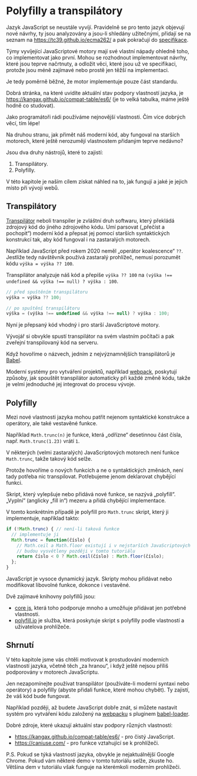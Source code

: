 # Polyfilly a transpilátory

Jazyk JavaScript se neustále vyvíjí. Pravidelně se pro tento jazyk objevují nové návrhy, ty jsou analyzovány a jsou-li shledány užitečnými, přidají se na seznam na <https://tc39.github.io/ecma262/> a pak pokračují do [specifikace](http://www.ecma-international.org/publications/standards/Ecma-262.htm).

Týmy vyvíjející JavaScriptové motory mají své vlastní nápady ohledně toho, co implementovat jako první. Mohou se rozhodnout implementovat návrhy, které jsou teprve načrtnuty, a odložit věci, které jsou už ve specifikaci, protože jsou méně zajímavé nebo prostě jen těžší na implementaci.

Je tedy poměrně běžné, že motor implementuje pouze část standardu.

Dobrá stránka, na které uvidíte aktuální stav podpory vlastností jazyka, je <https://kangax.github.io/compat-table/es6/> (je to velká tabulka, máme ještě hodně co studovat).

Jako programátoři rádi používáme nejnovější vlastnosti. Čím více dobrých věcí, tím lépe!

Na druhou stranu, jak přimět náš moderní kód, aby fungoval na starších motorech, které ještě nerozumějí vlastnostem přidaným teprve nedávno?

Jsou dva druhy nástrojů, které to zajistí:

1. Transpilátory.
2. Polyfilly.

V této kapitole je naším cílem získat náhled na to, jak fungují a jaké je jejich místo při vývoji webů.

## Transpilátory

[Transpilátor](https://cs.wikipedia.org/wiki/Transpiler) neboli transpiler je zvláštní druh softwaru, který překládá zdrojový kód do jiného zdrojového kódu. Umí parsovat („přečíst a pochopit“) moderní kód a přepsat jej pomocí starších syntaktických konstrukcí tak, aby kód fungoval i na zastaralých motorech.

Například JavaScript před rokem 2020 neměl „operátor koalescence“ `??`. Jestliže tedy návštěvník používá zastaralý prohlížeč, nemusí porozumět kódu `výška = výška ?? 100`.

Transpilátor analyzuje náš kód a přepíše `výška ?? 100` na `(výška !== undefined && výška !== null) ? výška : 100`.

```js
// před spuštěním transpilátoru
výška = výška ?? 100;

// po spuštění transpilátoru
výška = (výška !== undefined && výška !== null) ? výška : 100;
```

Nyní je přepsaný kód vhodný i pro starší JavaScriptové motory.

Vývojář si obvykle spustí transpilátor na svém vlastním počítači a pak zveřejní transpilovaný kód na serveru.

Když hovoříme o názvech, jedním z nejvýznamnějších transpilátorů je [Babel](https://babeljs.io).

Moderní systémy pro vytváření projektů, například [webpack](https://webpack.js.org/), poskytují způsoby, jak spouštět transpilátor automaticky při každé změně kódu, takže je velmi jednoduché jej integrovat do procesu vývoje.

## Polyfilly

Mezi nové vlastnosti jazyka mohou patřit nejenom syntaktické konstrukce a operátory, ale také vestavěné funkce.

Například `Math.trunc(n)` je funkce, která „odřízne“ desetinnou část čísla, např. `Math.trunc(1.23)` vrátí `1`.

V některých (velmi zastaralých) JavaScriptových motorech není funkce `Math.trunc`, takže takový kód selže.

Protože hovoříme o nových funkcích a ne o syntaktických změnách, není tady potřeba nic transpilovat. Potřebujeme jenom deklarovat chybějící funkci.

Skript, který vylepšuje nebo přidává nové funkce, se nazývá „polyfill“. „Vyplní“ (anglicky „fill in“) mezeru a přidá chybějící implementace.

V tomto konkrétním případě je polyfill pro `Math.trunc` skript, který ji implementuje, například takto:

```js
if (!Math.trunc) { // není-li taková funkce
  // implementuje ji
  Math.trunc = function(číslo) {
    // Math.ceil a Math.floor existují i v nejstarších JavaScriptových motorech
    // budou vysvětleny později v tomto tutoriálu
    return číslo < 0 ? Math.ceil(číslo) : Math.floor(číslo);
  };
}
```

JavaScript je vysoce dynamický jazyk. Skripty mohou přidávat nebo modifikovat libovolné funkce, dokonce i vestavěné.

Dvě zajímavé knihovny polyfillů jsou:
- [core js](https://github.com/zloirock/core-js), která toho podporuje mnoho a umožňuje přidávat jen potřebné vlastnosti.
- [polyfill.io](http://polyfill.io) je služba, která poskytuje skript s polyfilly podle vlastností a uživatelova prohlížeče.

## Shrnutí

V této kapitole jsme vás chtěli motivovat k prostudování moderních vlastností jazyka, včetně těch „za hranou“, i když ještě nejsou příliš podporovány v motorech JavaScriptu.

Jen nezapomínejte používat transpilátor (používáte-li moderní syntaxi nebo operátory) a polyfilly (abyste přidali funkce, které mohou chybět). Ty zajistí, že váš kód bude fungovat.

Například později, až budete JavaScript dobře znát, si můžete nastavit systém pro vytváření kódu založený na [webpacku](https://webpack.js.org/) s pluginem [babel-loader](https://github.com/babel/babel-loader).

Dobré zdroje, které ukazují aktuální stav podpory různých vlastností:
- <https://kangax.github.io/compat-table/es6/> - pro čistý JavaScript.
- <https://caniuse.com/> - pro funkce vztahující se k prohlížeči.

P.S. Pokud se týká vlastností jazyka, obvykle je nejaktuálnější Google Chrome. Pokud vám některé demo v tomto tutoriálu selže, zkuste ho. Většina dem v tutoriálu však funguje na kterémkoli moderním prohlížeči.

